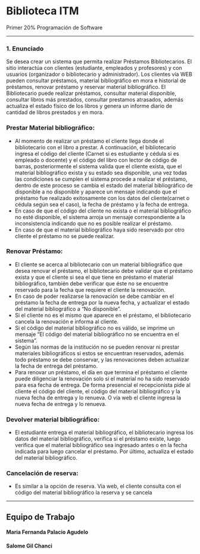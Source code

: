 # Biblioteca ITM

Primer 20% Programación de Software
<hr>

### 1.  Enunciado
Se desea crear un sistema que permita realizar Préstamos Bibliotecarios. El sitio interactúa con clientes (estudiante, empleados y profesores) y con usuarios (organizador o bibliotecario y administrador). Los clientes vía WEB pueden consultar préstamos, material bibliográfico en mora e historial de préstamos, renovar préstamo y reservar material bibliográfico. El Bibliotecario puede realizar préstamos, consultar material disponible, consultar libros más prestados, consultar prestamos atrasados, además actualiza el estado físico de los libros y genera un informe diario de cantidad de libros prestados y en mora.

### Prestar Material bibliográfico: 
- Al momento de realizar un préstamo el cliente llega donde el bibliotecario con el libro a prestar. A continuación, el bibliotecario ingresa el código del cliente (Carnet si es estudiante y  cédula si es empleado o docente) y el código del libro con lector de código de barras, posteriormente el sistema valida que el cliente exista, que el material bibliográfico exista y su estado sea disponible, una vez todas las condiciones se cumplen el sistema procede a realizar el préstamo, dentro de este proceso se cambia el estado del material bibliográfico de disponible a no disponible y aparece un mensaje indicando que el préstamo fue realizado  exitosamente con los datos del cliente(carnet o cédula según sea el caso),  la fecha de préstamo y la fecha de  entrega. 
- En caso de que el código del cliente no exista o el material bibliográfico no esté disponible, el sistema arroja un mensaje correspondiente a la inconsistencia indicando que no es posible realizar el préstamo.
- En caso de que el material bibliográfico haya sido reservado por otro cliente el préstamo no se puede realizar.

### Renovar Préstamo: 
- El cliente se acerca al bibliotecario con un material bibliográfico que desea renovar el préstamo, el bibliotecario debe validar que el préstamo exista y que el cliente si sea el que tiene en préstamo el material bibliográfico, también debe verificar que éste no se encuentre reservado para la fecha que requiere el cliente la renovación. 
- En caso de poder realizarse la renovación se debe cambiar en el préstamo la fecha de entrega por la nueva fecha, y actualizar el estado del material bibliográfico a “No disponible”. 
- Si el cliente no es el mismo que aparece en el préstamo, el bibliotecario cancela la renovación e informa al cliente. 
- Si el código del material bibliográfico no es válido, se imprime un mensaje “El código del material bibliográfico no se encuentra en el sistema”.
- Según las normas de la institución no se pueden renovar ni prestar materiales bibliográficos si estos se encuentran reservados, además todo préstamo se debe conservar, y las renovaciones deben actualizar la fecha de entrega del préstamo. 
- Para renovar un préstamo, el día en que termina el préstamo el cliente puede diligenciar la renovación solo si el material no ha sido reservado para esa fecha de entrega. De forma presencial el recepcionista pide al cliente el código del cliente, el código del material bibliográfico y la nueva fecha de entrega y lo renueva. O vía web el cliente ingresa la nueva fecha de entrega y lo renueva. 

### Devolver material bibliográfico: 
- El estudiante entrega el material bibliográfico, el bibliotecario ingresa los datos del material bibliográfico, verifica si el préstamo existe, luego verifica que el material bibliográfico sea ingresado antes o en la fecha indicada para luego cancelar el préstamo. Por último, actualiza el estado del material bibliográfico.

### Cancelación de reserva: 
- Es similar a la opción de reserva. Vía web, el cliente consulta con el código del material bibliográfico la reserva y se cancela


<hr>

## Equipo de Trabajo
#### Maria Fernanda Palacio Agudelo
#### Salome Gil Chanci